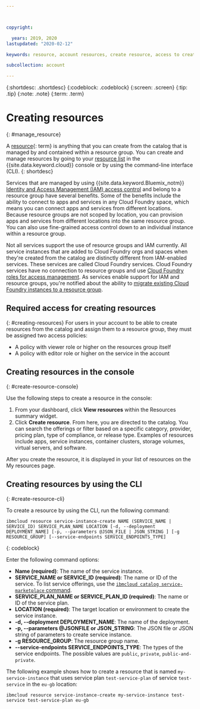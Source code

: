 ```yaml
---



copyright:

  years: 2019, 2020
lastupdated: "2020-02-12"

keywords: resource, account resources, create resource, access to create resources

subcollection: account

---
```


{:shortdesc: .shortdesc}
{:codeblock: .codeblock}
{:screen: .screen}
{:tip: .tip}
{:note: .note}
{:term: .term}

# Creating resources 
{: #manage_resource}

A [resource](x2004267){: term} is anything that you can create from the catalog that is managed by and contained within a resource group. You can create and manage resources by going to your [resource list](https://cloud.ibm.com/resources) in the {{site.data.keyword.cloud}} console or by using the command-line interface (CLI).
{: shortdesc}

Services that are managed by using {{site.data.keyword.Bluemix_notm}} [Identity and Access Management (IAM) access control](/docs/account?topic=account-userroles) and belong to a resource group have several benefits. Some of the benefits include the ability to connect to apps and services in any Cloud Foundry space, which means you can connect apps and services from different locations. Because resource groups are not scoped by location, you can provision apps and services from different locations into the same resource group. You can also use fine-grained access control down to an individual instance within a resource group.

Not all services support the use of resource groups and IAM currently. All service instances that are added to Cloud Foundry orgs and spaces when they're created from the catalog are distinctly different from IAM-enabled services. These services are called Cloud Foundry services. Cloud Foundry services have no connection to resource groups and use [Cloud Foundry roles for access management](/docs/account?topic=account-cfaccess). As services enable support for IAM and resource groups, you're notified about the ability to [migrate existing Cloud Foundry instances to a resource group](/docs/account?topic=account-migrate).

## Required access for creating resources
{: #creating-resources}
For users in your account to be able to create resources from the catalog and assign them to a resource group, they must be assigned two access policies:

* A policy with viewer role or higher on the resources group itself
* A policy with editor role or higher on the service in the account

## Creating resources in the console
{: #create-resource-console}

Use the following steps to create a resource in the console: 
1. From your dashboard, click **View resources** within the Resources summary widget.
2. Click **Create resource**. From here, you are directed to the catalog. You can search the offerings or filter based on a specific category, provider, pricing plan, type of compliance, or release type. Examples of resources include apps, service instances, container clusters, storage volumes, virtual servers, and software. 

After you create the resource, it is displayed in your list of resources on the My resources page.

## Creating resources by using the CLI
{: #create-resource-cli}

To create a resource by using the CLI, run the following command:

```
ibmcloud resource service-instance-create NAME (SERVICE_NAME | SERVICE_ID) SERVICE_PLAN_NAME LOCATION [-d, --deployment DEPLOYMENT_NAME] [-p, --parameters @JSON_FILE | JSON_STRING ] [-g RESOURCE_GROUP] [--service-endpoints SERVICE_ENDPOINTS_TYPE]
```
{: codeblock}

Enter the following command options:
  * **Name (required)**: The name of the service instance. 
  * **SERVICE_NAME or SERVICE_ID (required)**: The name or ID of the service. To list service offerings, use the [`ibmcloud catalog service-marketplace` command](/docs/cli?topic=cli-ibmcloud_catalog#ibmcloud_catalog_service_marketplace).
  * **SERVICE_PLAN_NAME or SERVICE_PLAN_ID (required)**: The name or ID of the service plan.
  * **LOCATION (required)**: The target location or environment to create the service instance.
  * **-d, --deployment DEPLOYMENT_NAME**: The name of the deployment. 
  * **-p, --parameters @JSONFILE or JSON_STRING**: The JSON file or JSON string of parameters to create service instance.
  * **-g RESOURCE_GROUP**: The resource group name. 
  * **--service-endpoints SERVICE_ENDPOINTS_TYPE**: The types of the service endpoints. The possible values are `public`, `private`, `public-and-private`.

The following example shows how to create a resource that is named `my-service-instance` that uses service plan `test-service-plan` of service `test-service` in the `eu-gb` location:

```
ibmcloud resource service-instance-create my-service-instance test-service test-service-plan eu-gb
```

